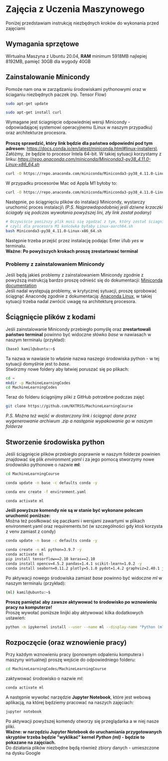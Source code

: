 # Zajęcia z Uczenia Maszynowego

Poniżej przedstawiam instrukcję niezbędnych kroków do wykonania przed zajęciami


## Wymagania sprzętowe

Wirtualna Maszyna z Ubuntu 20.04, **RAM** minimum 5918MB najlepiej 8192MB, pamięć 30GB dla wygody 40GB

## Zainstalowanie Minicondy
Pomoże nam ona w zarządzaniu środowiskami pythonowymi oraz w ściaganiu niezbędnych paczek (np. Tensor Flow)
```bash
sudo apt-get update

sudo apt-get install curl
```
Wymagane jest ściagnięcie odpowiedniej wersji Minicondy -  odpowiadającej systemowi operacyjnemu (Linux w naszym przypadku) oraz architekturze procesora.\
\
**Proszę sprawdzić, który link będzie dla państwa odpowiedni pod tym adresem**: https://docs.conda.io/en/latest/miniconda.html#linux-installers\
Załóżmy, że będzie to procesor Intela 64-bit. W takiej sytuacji korzystamy z linku: *https://repo.anaconda.com/miniconda/Miniconda3-py38_4.11.0-Linux-x86_64.sh*
```bash
curl -O https://repo.anaconda.com/miniconda/Miniconda3-py38_4.11.0-Linux-x86_64.sh
```
W przypadku procesorów Mac od Appla M1 byłoby to:
```bash
curl -O https://repo.anaconda.com/miniconda/Miniconda3-py38_4.11.0-Linux-aarch64.sh
```
Następnie, po ściągnięciu plików do instalacji Minicondy, wystarczy uruchomić proces instalacji\ *(P.S. Najprawdopodobniej jeśli dziwne krzaczki ściagały się podczas wywołania powyższej lini, zły link został podany)*
```bash
# Oczywiście poniższy plik musi się zgadzać z tym, który został ściagnięty
# czyli dla procesora M1 końcówka byłaby Linux-aarch64.sh
bash Miniconda3-py38_4.11.0-Linux-x86_64.sh
```
Następnie trzeba przejść przez instalację podając Enter i/lub *yes* w terminalu.\
**Ważne: Po powyższych krokach proszę zrestartować terminal**

### Problemy z zainstalowaniem Minicondy
Jeśli będą jakieś problemy z zainstalowaniem Minicondy zgodnie z powyższą instrukcją bardzo proszę odnieść się do dokumentacji: [Miniconda documentation](https://docs.conda.io/en/latest/miniconda.html#miniconda)\
Jeśli nadal występują problemy, w krytycznej sytuacji, proszę sprobować ściągnąć Anacondę zgodnie z dokumentacją: [Anaconda Linux](https://docs.anaconda.com/anaconda/install/linux/), w takiej sytuacji trzeba nadal zwrócić uwagę na architekturę procesora.
## Ściągnięcie plików z kodami
Jeśli zainstalowanie Minicondy przebiegło pomyślę oraz **zrestartowali państwo terminal** powinno być widoczne słówko *base* w nawiasach w naszym terminalu (przykład):
```bash
(base) kamil@ubuntu:~$
```
Ta nazwa w nawiasie to właśnie nazwa naszego środowiska python - w tej sytuacji domyślnie jest to *base*.\
Stwórzmy nowe foldery aby łatwiej poruszać się po plikach:
```bash
cd ~
mkdir -p MachineLearningCodes
cd MachineLearningCodes
```
Teraz do folderu ściągnijmy pliki z GitHub potrzebne podczas zajęć
```bash
git clone https://github.com/NXTRSS/MachineLearningCourse
```
*P.S. Można też wejść w dostarczony link i ściągnąć dane przez wygenerowanie archiwum .zip a następnie wypakowanie go w naszym folderze*
## Stworzenie środowiska python
Jeśli ściągnięcie plików przebiegło poprawnie w naszym folderze powinien znajdować się plik *environment.yaml* i za jego pomocą stworzymy nowe środowisko pythonowe o nazwie **ml**:
```bash
cd MachineLearningCourse

conda update -n base -c defaults conda -y

conda env create -f environment.yaml

conda activate ml
```
**Jeśli powyższe komendy nie są w stanie być wykonane polecam uruchomić poniższe:**\
Można też posiłkować się paczkami i wersjami zawartymi w plikach environment.yaml oraz requirements.txt (w szczególności gdy ktoś korzysta z venv zamiast z condy)
```bash
conda update -n base -c defaults conda -y

conda create -n ml python=3.9.7 -y
conda activate ml
pip install tensorflow==2.10 keras==2.10
conda install opencv=4.5.2 pandas=1.4.1 scikit-learn=1.0.2 -y 
conda install seaborn=0.11.2 plotly=5.1.0 pydot=1.4.2 graphviz=2.40.1 jupyterlab=4.2.5 matplotlib=3.4.3 ipywidgets=8.1.2 -y
```
Po aktywacji nowego środowiska zamiast *base* powinno być widoczne *ml* w naszym terminalu (przykład):
```bash
(ml) kamil@ubuntu:~$
```
**Proszę pamiętać aby zawsze aktywować to środowisko po wznowieniu pracy na komputerze!**\
Proszę wywołać poniższe linijki aby aktywować kilka dodatkowych ustawień:
```bash
python -m ipykernel install --user --name ml --display-name "Python (ml)"
```
## Rozpoczęcie (oraz wznowienie pracy)
Przy każdym wznowieniu pracy (ponownym odpaleniu komputera i maszyny wirtualnej) proszę wejście do odpowiedniego folderu:
```bash
cd MachineLearningCodes/MachineLearningCourse
```
 zaktywować środowisko o nazwie *ml*:
```bash
conda activate ml
```
A następnie wywołać narzędzie **Jupyter Notebook**, które jest webową aplikacją, na której będziemy pracować na naszych zajęciach:
```bash
jupyter notebook
```
Po aktywacji powyższej komendy otworzy się przeglądarka a w niej nasze pliki.\
**Ważne: w narzędziu Jupyter Notebook do uruchamiania przygotowanych skryptów trzeba będzie "wyklikać" kernel *Python (ml)* - będzie to pokazane na zajęciach.**\
Do działania plików niezbędne będą również zbiory danych - umieszczone na dysku Google
